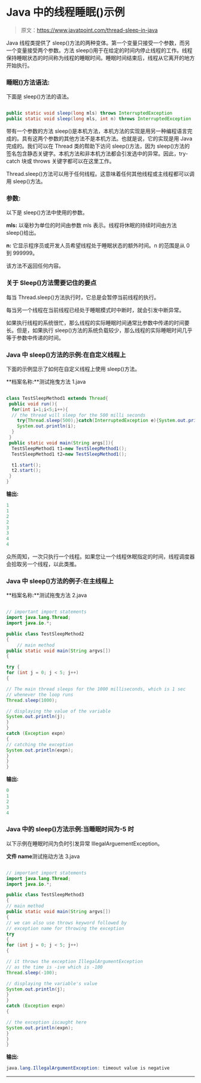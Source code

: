 # Java 中的线程睡眠()示例

> 原文：<https://www.javatpoint.com/thread-sleep-in-java>

Java 线程类提供了 sleep()方法的两种变体。第一个变量只接受一个参数，而另一个变量接受两个参数。方法 sleep()用于在给定的时间内停止线程的工作。线程保持睡眠状态的时间称为线程的睡眠时间。睡眠时间结束后，线程从它离开的地方开始执行。

### 睡眠()方法语法:

下面是 sleep()方法的语法。

```java

public static void sleep(long mls) throws InterruptedException 
public static void sleep(long mls, int n) throws InterruptedException 

```

带有一个参数的方法 sleep()是本机方法，本机方法的实现是用另一种编程语言完成的。具有这两个参数的其他方法不是本机方法。也就是说，它的实现是用 Java 完成的。我们可以在 Thread 类的帮助下访问 sleep()方法，因为 sleep()方法的签名包含静态关键字。本机方法和非本机方法都会引发选中的异常。因此，try-catch 块或 throws 关键字都可以在这里工作。

Thread.sleep()方法可以用于任何线程。这意味着任何其他线程或主线程都可以调用 sleep()方法。

### 参数:

以下是 sleep()方法中使用的参数。

**mls:** 以毫秒为单位的时间由参数 mls 表示。线程将休眠的持续时间由方法 sleep()给出。

**n:** 它显示程序员或开发人员希望线程处于睡眠状态的额外时间。n 的范围是从 0 到 999999。

该方法不返回任何内容。

### 关于 Sleep()方法需要记住的要点

每当 Thread.sleep()方法执行时，它总是会暂停当前线程的执行。

每当另一个线程在当前线程已经处于睡眠模式时中断时，就会引发中断异常。

如果执行线程的系统很忙，那么线程的实际睡眠时间通常比参数中传递的时间要长。但是，如果执行 sleep()方法的系统负载较少，那么线程的实际睡眠时间几乎等于参数中传递的时间。

### Java 中 sleep()方法的示例:在自定义线程上

下面的示例显示了如何在自定义线程上使用 sleep()方法。

**档案名称:**测试拖曳方法 1.java

```java

class TestSleepMethod1 extends Thread{  
 public void run(){  
  for(int i=1;i<5;i++){ 
  // the thread will sleep for the 500 milli seconds 
    try{Thread.sleep(500);}catch(InterruptedException e){System.out.println(e);}  
    System.out.println(i);  
  }  
 }  
 public static void main(String args[]){  
  TestSleepMethod1 t1=new TestSleepMethod1();  
  TestSleepMethod1 t2=new TestSleepMethod1();  

  t1.start();  
  t2.start();  
 }  
}  

```

**输出:**

```java
1
1
2
2
3
3
4
4

```

众所周知，一次只执行一个线程。如果您让一个线程休眠指定的时间，线程调度器会拾取另一个线程，以此类推。

### Java 中 sleep()方法的例子:在主线程上

**档案名称:**测试拖曳方法 2.java

```java

// important import statements
import java.lang.Thread;
import java.io.*;

public class TestSleepMethod2
{
    // main method
public static void main(String argvs[])
{

try {
for (int j = 0; j < 5; j++)
{

// The main thread sleeps for the 1000 milliseconds, which is 1 sec
// whenever the loop runs
Thread.sleep(1000);

// displaying the value of the variable
System.out.println(j);
}
}
catch (Exception expn) 
{
// catching the exception
System.out.println(expn);
}
}
}

```

**输出:**

```java
0
1
2
3
4

```

### Java 中的 sleep()方法示例:当睡眠时间为-5 时

以下示例在睡眠时间为负时引发异常 IllegalArguementException。

**文件 name**测试拖动方法 3.java

```java

// important import statements
import java.lang.Thread;
import java.io.*;

public class TestSleepMethod3
{
// main method
public static void main(String argvs[])
{
// we can also use throws keyword followed by
// exception name for throwing the exception
try 
{
for (int j = 0; j < 5; j++) 
{

// it throws the exception IllegalArgumentException
// as the time is -ive which is -100
Thread.sleep(-100);

// displaying the variable's value
System.out.println(j);
}
}
catch (Exception expn) 
{

// the exception iscaught here 
System.out.println(expn);
}
}
}

```

**输出:**

```java
java.lang.IllegalArgumentException: timeout value is negative

```

* * *